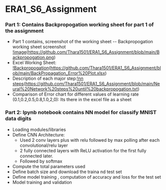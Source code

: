 # ERA1_S6_Assignment
### Part 1: Contains Backpropogation working sheet for part 1 of the assignment
- Part 1 contains, screenshot of the working sheet
-- Backpropogation working sheet screenshot
[!image](https://github.com/Thara1501/ERA1_S6_Assignment/blob/main/Backpropogation.png?raw=true)(https://github.com/Thara1501/ERA1_S6_Assignment/blob/main/Backpropogation.png)
- Excel Working Sheet: [!Backpropogation](https://github.com/Thara1501/ERA1_S6_Assignment/blob/main/BackPropagation_Error%20Plot.xlsx?raw=true)(https://github.com/Thara1501/ERA1_S6_Assignment/blob/main/BackPropagation_Error%20Plot.xlsx)
- Description of each major step:[!nn steps](https://github.com/Thara1501/ERA1_S6_Assignment/blob/main/Neural%20Network%20steps%20until%20backpropogation.txt?raw=true)(https://github.com/Thara1501/ERA1_S6_Assignment/blob/main/Neural%20Network%20steps%20until%20backpropogation.txt)
- Comparison of Error chart for different values of learning rate (0.1,0.2,0.5,0.8,1.0,2,0): Its there in the excel file as a sheet

### Part 2: Ipynb notebook contains NN model for classify MNIST data digits
- Loading modules/libraries
- Define CNN Architecture:
  - Used 2 conv layers plus with relu followed by max polling after each convolutional/relu layer
  - 2 fully connected layers with ReLU activation for the first fully connected later. 
  - Followed by softmax
- Compute the total parameters used
- Define batch size and download the traina nd test set
- Define model training , computation of accuracy and loss for the test set
- Model training and validation
